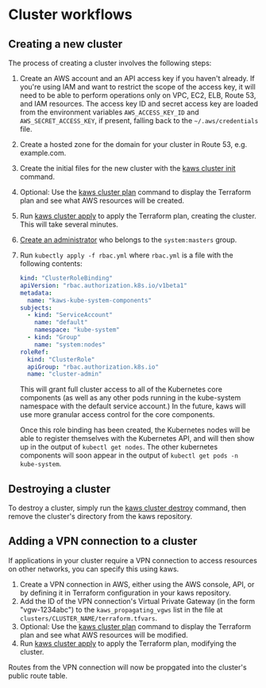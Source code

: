# Cluster workflows

## Creating a new cluster

The process of creating a cluster involves the following steps:

1.  Create an AWS account and an API access key if you haven't already. If you're using IAM and want to restrict the scope of the access key, it will need to be able to perform operations only on VPC, EC2, ELB, Route 53, and IAM resources. The access key ID and secret access key are loaded from the environment variables `AWS_ACCESS_KEY_ID` and `AWS_SECRET_ACCESS_KEY`, if present, falling back to the `~/.aws/credentials` file.
2.  Create a hosted zone for the domain for your cluster in Route 53, e.g. example.com.
3.  Create the initial files for the new cluster with the [kaws cluster init](../references/cluster.md#init) command.
4.  Optional: Use the [kaws cluster plan](../references/cluster.md#plan) command to display the Terraform plan and see what AWS resources will be created.
5.  Run [kaws cluster apply](../references/cluster.md#apply) to apply the Terraform plan, creating the cluster. This will take several minutes.
6.  [Create an administrator](admin.md) who belongs to the `system:masters` group.
7.  Run `kubectly apply -f rbac.yml` where `rbac.yml` is a file with the following contents:

    ``` yaml
    kind: "ClusterRoleBinding"
    apiVersion: "rbac.authorization.k8s.io/v1beta1"
    metadata:
      name: "kaws-kube-system-components"
    subjects:
      - kind: "ServiceAccount"
        name: "default"
        namespace: "kube-system"
      - kind: "Group"
        name: "system:nodes"
    roleRef:
      kind: "ClusterRole"
      apiGroup: "rbac.authorization.k8s.io"
      name: "cluster-admin"
    ```

    This will grant full cluster access to all of the Kubernetes core components (as well as any other pods running in the kube-system namespace with the default service account.)
    In the future, kaws will use more granular access control for the core components.

    Once this role binding has been created, the Kubernetes nodes will be able to register themselves with the Kubernetes API, and will then show up in the output of `kubectl get nodes`.
    The other kubernetes components will soon appear in the output of `kubectl get pods -n kube-system`.

## Destroying a cluster

To destroy a cluster, simply run the [kaws cluster destroy](../references/cluster.md#destroy) command, then remove the cluster's directory from the kaws repository.

## Adding a VPN connection to a cluster

If applications in your cluster require a VPN connection to access resources on other networks, you can specify this using kaws.

1. Create a VPN connection in AWS, either using the AWS console, API, or by defining it in Terraform configuration in your kaws repository.
2. Add the ID of the VPN connection's Virtual Private Gateway (in the form "vgw-1234abc") to the `kaws_propagating_vgws` list in the file at `clusters/CLUSTER_NAME/terraform.tfvars`.
3. Optional: Use the [kaws cluster plan](../references/cluster.md#plan) command to display the Terraform plan and see what AWS resources will be modified.
4. Run [kaws cluster apply](../references/cluster.md#apply) to apply the Terraform plan, modifying the cluster.

Routes from the VPN connection will now be propgated into the cluster's public route table.
